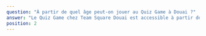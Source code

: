 ```yaml
---
question: "À partir de quel âge peut-on jouer au Quiz Game à Douai ?"
answer: "Le Quiz Game chez Team Square Douai est accessible à partir de 12 ans. Nos questions sont conçues pour être amusantes et adaptées à un large public, permettant aux adolescents comme aux adultes de s'amuser ensemble et de mettre leurs connaissances à l'épreuve."
position: 2
---
```

